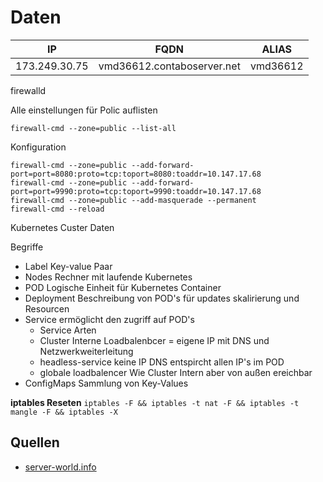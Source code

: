 # Daten

| IP | FQDN  | ALIAS |
| --- | --- | --- |
| 173.249.30.75 | vmd36612.contaboserver.net | vmd36612 |

firewalld

Alle einstellungen für Polic auflisten

`firewall-cmd --zone=public --list-all`

Konfiguration

```
firewall-cmd --zone=public --add-forward-port=port=8080:proto=tcp:toport=8080:toaddr=10.147.17.68
firewall-cmd --zone=public --add-forward-port=port=9990:proto=tcp:toport=9990:toaddr=10.147.17.68
firewall-cmd --zone=public --add-masquerade --permanent
firewall-cmd --reload
```

Kubernetes Custer Daten

Begriffe

* Label Key-value Paar
* Nodes Rechner mit laufende Kubernetes
* POD Logische Einheit für Kubernetes Container
* Deployment Beschreibung von POD's für updates skalirierung und Resourcen
* Service ermöglicht den zugriff auf POD's
  * Service Arten
  * Cluster Interne Loadbalenbcer = eigene IP mit DNS und Netzwerkweiterleitung
  * headless-service keine IP DNS entspircht allen IP's im POD
  * globale loadbalencer Wie Cluster Intern aber von außen ereichbar
* ConfigMaps Sammlung von Key-Values

**iptables Reseten**
`iptables -F && iptables -t nat -F && iptables -t mangle -F && iptables -X`

## Quellen

* [server-world.info](https://www.server-world.info/en/note?os=CentOS_7&p=firewalld&f=2)
